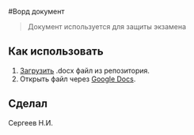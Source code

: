 #Ворд документ 
>Документ используется для защиты экзамена
## Как использовать
1. [Загрузить](https://github.com/SSEcKRI/-/raw/main/Новый%20документ.docx) .docx файл из репозитория.
2. Открыть файл через [Google Docs](https://docs.google.com/document/u/0/).
## Сделал 
Сергеев Н.И.

